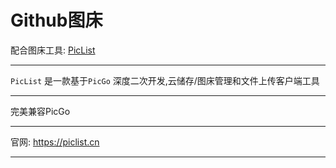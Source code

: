 # Github图床



配合图床工具: [PicList](https://github.com/Kuingsmile/PicList)

---


`PicList` 是一款基于`PicGo` 深度二次开发,云储存/图床管理和文件上传客户端工具

---


完美兼容PicGo

---

官网: https://piclist.cn

---




